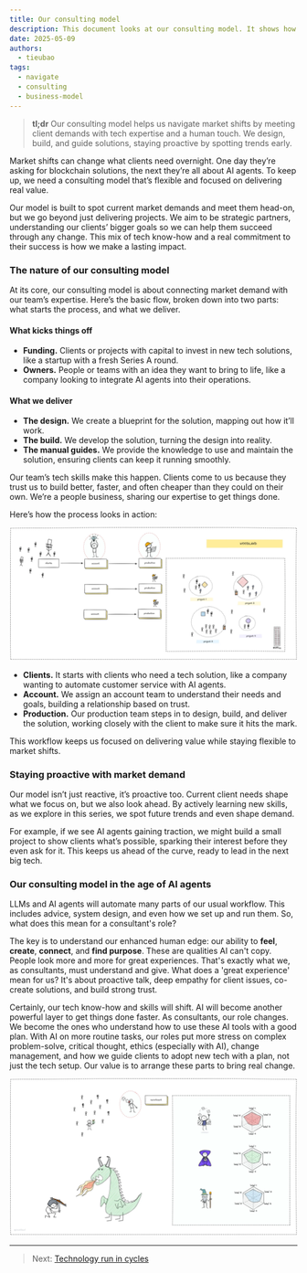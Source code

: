 ```yaml
---
title: Our consulting model
description: This document looks at our consulting model. It shows how we act as strategic partners to meet market demands and give real value.
date: 2025-05-09
authors:
  - tieubao
tags:
  - navigate
  - consulting
  - business-model
---
```


> **tl;dr** Our consulting model helps us navigate market shifts by meeting client demands with tech expertise and a human touch. We design, build, and guide solutions, staying proactive by spotting trends early.

Market shifts can change what clients need overnight. One day they’re asking for blockchain solutions, the next they’re all about AI agents. To keep up, we need a consulting model that’s flexible and focused on delivering real value.

Our model is built to spot current market demands and meet them head-on, but we go beyond just delivering projects. We aim to be strategic partners, understanding our clients’ bigger goals so we can help them succeed through any change. This mix of tech know-how and a real commitment to their success is how we make a lasting impact.

### The nature of our consulting model

At its core, our consulting model is about connecting market demand with our team’s expertise. Here’s the basic flow, broken down into two parts: what starts the process, and what we deliver.

#### What kicks things off

- **Funding.** Clients or projects with capital to invest in new tech solutions, like a startup with a fresh Series A round.  
- **Owners.** People or teams with an idea they want to bring to life, like a company looking to integrate AI agents into their operations.  

#### What we deliver

- **The design.** We create a blueprint for the solution, mapping out how it’ll work.  
- **The build.** We develop the solution, turning the design into reality.  
- **The manual guides.** We provide the knowledge to use and maintain the solution, ensuring clients can keep it running smoothly.  

Our team’s tech skills make this happen. Clients come to us because they trust us to build better, faster, and often cheaper than they could on their own. We’re a people business, sharing our expertise to get things done.

Here’s how the process looks in action:

![](assets/consulting.webp)

- **Clients.** It starts with clients who need a tech solution, like a company wanting to automate customer service with AI agents.  
- **Account.** We assign an account team to understand their needs and goals, building a relationship based on trust.  
- **Production.** Our production team steps in to design, build, and deliver the solution, working closely with the client to make sure it hits the mark.  

This workflow keeps us focused on delivering value while staying flexible to market shifts.

### Staying proactive with market demand

Our model isn’t just reactive, it’s proactive too. Current client needs shape what we focus on, but we also look ahead. By actively learning new skills, as we explore in this series, we spot future trends and even shape demand.

For example, if we see AI agents gaining traction, we might build a small project to show clients what’s possible, sparking their interest before they even ask for it. This keeps us ahead of the curve, ready to lead in the next big tech.

### Our consulting model in the age of AI agents

LLMs and AI agents will automate many parts of our usual workflow. This includes advice, system design, and even how we set up and run them. So, what does this mean for a consultant's role?

The key is to understand our enhanced human edge: our ability to **feel**, **create**, **connect**, and **find purpose**. These are qualities AI can't copy. People look more and more for great experiences. That's exactly what we, as consultants, must understand and give. What does a 'great experience' mean for us? It's about proactive talk, deep empathy for client issues, co-create solutions, and build strong trust.

Certainly, our tech know-how and skills will shift. AI will become another powerful layer to get things done faster. As consultants, our role changes. We become the ones who understand how to use these AI tools with a good plan. With AI on more routine tasks, our roles put more stress on complex problem-solve, critical thought, ethics (especially with AI), change management, and how we guide clients to adopt new tech with a plan, not just the tech setup. Our value is to arrange these parts to bring real change.

![](assets/recruitment.webp)

---

> Next: [Technology run in cycles](cycle.md)
